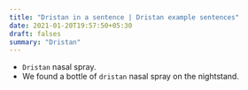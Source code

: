 ```yaml
---
title: "Dristan in a sentence | Dristan example sentences"
date: 2021-01-20T19:57:50+05:30
draft: falses
summary: "Dristan"
---
```

- `Dristan` nasal spray.
- We found a bottle of `dristan` nasal spray on the nightstand.
                 
